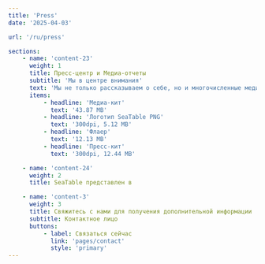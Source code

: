 ```yaml
---
title: 'Press'
date: '2025-04-03'

url: '/ru/press'

sections:
    - name: 'content-23'
      weight: 1
      title: Пресс-центр и Медиа-отчеты
      subtitle: 'Мы в центре внимания'
      text: 'Мы не только рассказываем о себе, но и многочисленные медиа-отчеты делают это. Вы можете найти их все здесь, в нашем пресс-центре. Хотите написать о нас? Всегда рады! [Свяжитесь с нами]({{< relref "pages/contact" >}}) для получения дополнительной информации.'
      items:
          - headline: 'Медиа-кит'
            text: '43.87 MB'
          - headline: 'Логотип SeaTable PNG'
            text: '300dpi, 5.12 MB'
          - headline: 'Флаер'
            text: '12.13 MB'
          - headline: 'Пресс-кит'
            text: '300dpi, 12.44 MB'

    - name: 'content-24'
      weight: 2
      title: SeaTable представлен в

    - name: 'content-3'
      weight: 3
      title: Свяжитесь с нами для получения дополнительной информации
      subtitle: Контактное лицо
      buttons:
          - label: Связаться сейчас
            link: 'pages/contact'
            style: 'primary'
---
```

